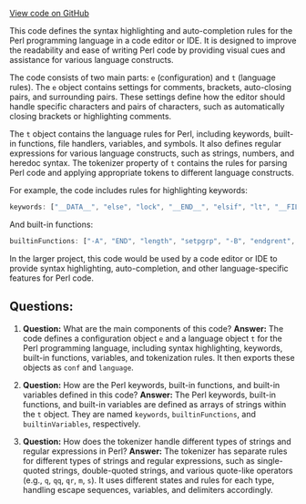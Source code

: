 [View code on GitHub](https://github.com/wandb/weave/weave/frontend/assets/perl.24207091.js)

This code defines the syntax highlighting and auto-completion rules for the Perl programming language in a code editor or IDE. It is designed to improve the readability and ease of writing Perl code by providing visual cues and assistance for various language constructs.

The code consists of two main parts: `e` (configuration) and `t` (language rules). The `e` object contains settings for comments, brackets, auto-closing pairs, and surrounding pairs. These settings define how the editor should handle specific characters and pairs of characters, such as automatically closing brackets or highlighting comments.

The `t` object contains the language rules for Perl, including keywords, built-in functions, file handlers, variables, and symbols. It also defines regular expressions for various language constructs, such as strings, numbers, and heredoc syntax. The tokenizer property of `t` contains the rules for parsing Perl code and applying appropriate tokens to different language constructs.

For example, the code includes rules for highlighting keywords:

```javascript
keywords: ["__DATA__", "else", "lock", "__END__", "elsif", "lt", "__FILE__", "eq", "__LINE__", "exp", "ne", "sub", "__PACKAGE__", "for", "no", "and", "foreach", "or", "unless", "cmp", "ge", "package", "until", "continue", "gt", "while", "CORE", "if", "xor", "do", "le", "__DIE__", "__WARN__"]
```

And built-in functions:

```javascript
builtinFunctions: ["-A", "END", "length", "setpgrp", "-B", "endgrent", "link", "setpriority", "-b", "endhostent", "listen", "setprotoent", "-C", "endnetent", "local", "setpwent", "-c", "endprotoent", "localtime", "setservent", "-d", "endpwent", "log", "setsockopt", "-e", "endservent", "lstat", "shift", "-f", "eof", "map", "shmctl", "-g", "eval", "mkdir", "shmget", "-k", "exec", "msgctl", "shmread", "-l", "exists", "msgget", "shmwrite", "-M", "exit", "msgrcv", "shutdown", "-O", "fcntl", "msgsnd", "sin", "-o", "fileno", "my", "sleep", "-p", "flock", "next", "socket", "-r", "fork", "not", "socketpair", "-R", "format", "oct", "sort", "-S", "formline", "open", "splice", "-s", "getc", "opendir", "split", "-T", "getgrent", "ord", "sprintf", "-t", "getgrgid", "our", "sqrt", "-u", "getgrnam", "pack", "srand", "-w", "gethostbyaddr", "pipe", "stat", "-W", "gethostbyname", "pop", "state", "-X", "gethostent", "pos", "study", "-x", "getlogin", "print", "substr", "-z", "getnetbyaddr", "printf", "symlink", "abs", "getnetbyname", "prototype", "syscall", "accept", "getnetent", "push", "sysopen", "alarm", "getpeername", "quotemeta", "sysread", "atan2", "getpgrp", "rand", "sysseek", "AUTOLOAD", "getppid", "read", "system", "BEGIN", "getpriority", "readdir", "syswrite", "bind", "getprotobyname", "readline", "tell", "binmode", "getprotobynumber", "readlink", "telldir", "bless", "getprotoent", "readpipe", "tie", "break", "getpwent", "recv", "tied", "caller", "getpwnam", "redo", "time", "chdir", "getpwuid", "ref", "times", "CHECK", "getservbyname", "rename", "truncate", "chmod", "getservbyport", "require", "uc", "chomp", "getservent", "reset", "ucfirst", "chop", "getsockname", "return", "umask", "chown", "getsockopt", "reverse", "undef", "chr", "glob", "rewinddir", "UNITCHECK", "chroot", "gmtime", "rindex", "unlink", "close", "goto", "rmdir", "unpack", "closedir", "grep", "say", "unshift", "connect", "hex", "scalar", "untie", "cos", "index", "seek", "use", "crypt", "INIT", "seekdir", "utime", "dbmclose", "int", "select", "values", "dbmopen", "ioctl", "semctl", "vec", "defined", "join", "semget", "wait", "delete", "keys", "semop", "waitpid", "DESTROY", "kill", "send", "wantarray", "die", "last", "setgrent", "warn", "dump", "lc", "sethostent", "write", "each", "lcfirst", "setnetent"]
```

In the larger project, this code would be used by a code editor or IDE to provide syntax highlighting, auto-completion, and other language-specific features for Perl code.
## Questions: 
 1. **Question:** What are the main components of this code?
   **Answer:** The code defines a configuration object `e` and a language object `t` for the Perl programming language, including syntax highlighting, keywords, built-in functions, variables, and tokenization rules. It then exports these objects as `conf` and `language`.

2. **Question:** How are the Perl keywords, built-in functions, and built-in variables defined in this code?
   **Answer:** The Perl keywords, built-in functions, and built-in variables are defined as arrays of strings within the `t` object. They are named `keywords`, `builtinFunctions`, and `builtinVariables`, respectively.

3. **Question:** How does the tokenizer handle different types of strings and regular expressions in Perl?
   **Answer:** The tokenizer has separate rules for different types of strings and regular expressions, such as single-quoted strings, double-quoted strings, and various quote-like operators (e.g., `q`, `qq`, `qr`, `m`, `s`). It uses different states and rules for each type, handling escape sequences, variables, and delimiters accordingly.